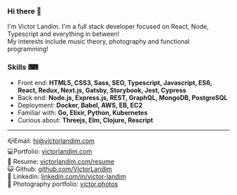 ### Hi there 👀

I'm Victor Landim. I'm a full stack developer focused on React, Node, Typescript and everything in between!\
My interests include music theory, photography and functional programming!

### Skills ⌨
- Front end: **HTML5, CSS3, Sass, SEO, Typescript, Javascript, ES6, React, Redux, Next.js, Gatsby, Storybook, Jest, Cypress**
- Back end: **Node.js, Express.js, REST, GraphQL, MongoDB, PostgreSQL**
- Deployment: **Docker, Babel, AWS, EB, EC2**
- Familiar with: **Go, Elixir, Python, Kubernetes**
- Curious about: **Threejs, Elm, Clojure, Rescript**

---

📪Email: [hi@victorlandim.com](mailto:hi@victorlandim.com)\
💻Portfolio: [victorlandim.com](https://victorlandim.com)\
📄 Resume: [victorlandim.com/resume](https://victorlandim.com/resume)\
😺 Github: [github.com/VictorLandim](https://github.com/VictorLandim)\
💼 Linkedin: [linkedin.com/in/victor-landim](https://linkedin.com/in/victor-landim/?locale=en_US)\
📸 Photography portfolio: [victor.photos](https://victor.photos)
